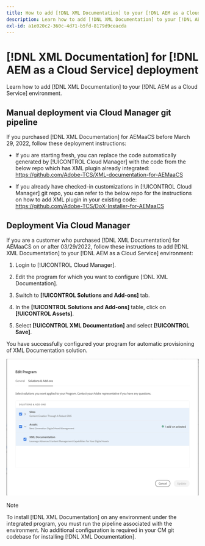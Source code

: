 ```yaml
---
title: How to add [!DNL XML Documentation] to your [!DNL AEM as a Cloud Service] environment
description: Learn how to add [!DNL XML Documentation] to your [!DNL AEM as a Cloud Service] environment
exl-id: a1e020c2-360c-4d71-b5fd-8179d9ceacda
---
```

# [!DNL XML Documentation] for [!DNL AEM as a Cloud Service] deployment

Learn how to add [!DNL XML Documentation] to your [!DNL AEM as a Cloud Service] environment.

## Manual deployment via Cloud Manager git pipeline

If you purchased [!DNL XML Documentation] for AEMaaCS before March 29, 2022, follow these deployment instructions: 

* If you are starting fresh, you can replace the code automatically generated by [!UICONTROL Cloud Manager] with the code from the below repo which has XML plugin already integrated: https://github.com/Adobe-TCS/XML-documentation-for-AEMaaCS

* If you already have checked-in customizations in [!UICONTROL Cloud Manager] git repo, you can refer to the below repo for the instructions on how to add XML plugin in your existing code: https://github.com/Adobe-TCS/DoX-Installer-for-AEMaaCS

## Deployment Via Cloud Manager

If you are a customer who purchased [!DNL XML Documentation] for AEMaaCS on or after 03/29/2022, follow these instructions to add [!DNL XML Documentation] to your [!DNL AEM as a Cloud Service] environment:

1. Login to [!UICONTROL Cloud Manager].

1. Edit the program for which you want to configure [!DNL XML Documentation].

1. Switch to **[!UICONTROL Solutions and Add-ons]** tab.

1. In the **[!UICONTROL Solutions and Add-ons]** table, click on **[!UICONTROL Assets]**.

1. Select **[!UICONTROL XML Documentation]** and select **[!UICONTROL Save]**.

You have successfully configured your program for automatic provisioning of XML Documentation solution.

![Configuring XML Documentation solution](assets/addon-configuration.png)

>[!NOTE]
>
>To install [!DNL XML Documentation] on any environment under the integrated program, you must run the pipeline associated with the environment. No additional configuration is required in your CM git codebase for installing [!DNL XML Documentation].
